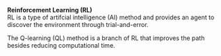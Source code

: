  **Reinforcement Learning (RL)**<br/>
 RL is a type of artifcial intelligence (AI) method and provides an agent to discover the environment through trial-and-error.
 
 The Q-learning (QL) method is a branch of RL that improves the path besides reducing computational time.
 
